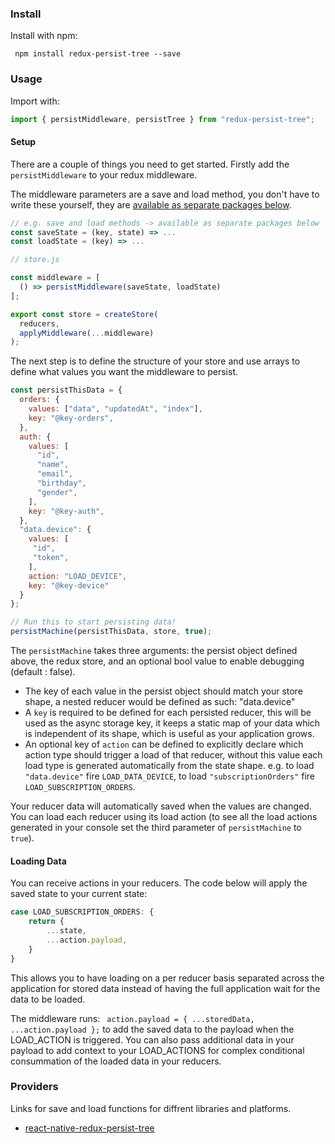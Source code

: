 ### Install

Install with npm:
```
 npm install redux-persist-tree --save
```
### Usage

Import with:

```js
import { persistMiddleware, persistTree } from "redux-persist-tree";
```

#### Setup

There are a couple of things you need to get started. Firstly add the `persistMiddleware` to your redux middleware.

The middleware parameters are a save and load method, you don't have to write these yourself, they are [available as separate packages below](#providers).

```js
// e.g. save and load methods -> available as separate packages below
const saveState = (key, state) => ...
const loadState = (key) => ...

// store.js

const middleware = [
  () => persistMiddleware(saveState, loadState)
];

export const store = createStore(
  reducers,
  applyMiddleware(...middleware)
);
```

The next step is to define the structure of your store and use arrays to define what values you want the middleware to persist.

```js
const persistThisData = {
  orders: {
    values: ["data", "updatedAt", "index"],
    key: "@key-orders",
  },
  auth: {
    values: [
      "id",
      "name",
      "email",
      "birthday",
      "gender",
    ],
    key: "@key-auth",
  },
  "data.device": {
    values: [
     "id",
     "token",
    ],
    action: "LOAD_DEVICE",
    key: "@key-device"
  }
};

// Run this to start persisting data!
persistMachine(persistThisData, store, true);

```

The `persistMachine` takes three arguments: the persist object defined above, the redux store, and an optional bool value to enable debugging (default : false).

- The key of each value in the persist object should match your store shape, a nested reducer would be defined as such: "data.device"
- A `key` is required to be defined for each persisted reducer, this will be used as the async storage key, it keeps a static map of your data which is independent of its shape, which is useful as your application grows.
- An optional key of `action` can be defined to explicitly declare which action type should trigger a load of that reducer, without this value each load type is generated automatically from the state shape. e.g. to load `"data.device"` fire `LOAD_DATA_DEVICE`, to load `"subscriptionOrders"` fire  `LOAD_SUBSCRIPTION_ORDERS`.

Your reducer data will automatically saved when the values are changed. You can load each reducer using its load action (to see all the load actions generated in your console set the third parameter of `persistMachine` to `true`).

#### Loading Data

You can receive actions in your reducers. The code below will apply the saved state to your current state:

```js
case LOAD_SUBSCRIPTION_ORDERS: {
    return {
        ...state,
        ...action.payload,
    }
}
```

This allows you to have loading on a per reducer basis separated across the application for stored data instead of having the full application wait for the data to be loaded.

The middleware runs: `` action.payload = { ...storedData, ...action.payload };`` to add the saved data to the payload when the LOAD_ACTION is triggered. You can also pass additional data in your payload to add context to your LOAD_ACTIONS for complex conditional consummation of the loaded data in your reducers.

### Providers

Links for save and load functions for diffrent libraries and platforms.

- [react-native-redux-persist-tree](https://github.com/lukebrandonfarrell/react-native-redux-persist-tree/blob/master/index.js)
